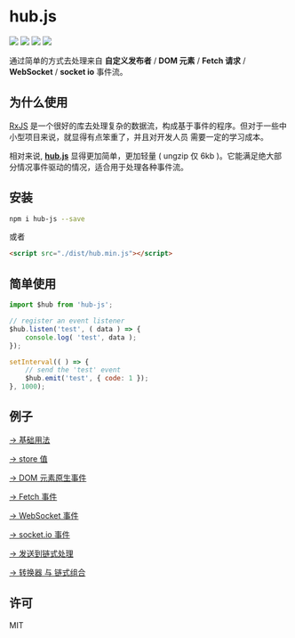 # hub.js

[![](https://img.shields.io/badge/verson-v0.1.2-brightgreen.svg)](https://www.npmjs.org/package/hub-js)
[![](https://img.shields.io/badge/Size-%3C7kb-blue.svg)](https://www.npmjs.org/package/hub-js)
[![](https://img.shields.io/badge/Browser-%3E%3DIE8-blue.svg)](https://www.npmjs.org/package/hub-js)
[![](https://img.shields.io/badge/➜-介绍-FEDB31.svg)](https://zhuanlan.zhihu.com/p/30712401)

通过简单的方式去处理来自 **自定义发布者** / **DOM 元素** / **Fetch 请求** / **WebSocket** / **socket io** 事件流。

## 为什么使用

[RxJS](https://github.com/reactivex/rxjs) 是一个很好的库去处理复杂的数据流，构成基于事件的程序。但对于一些中小型项目来说，就显得有点笨重了，并且对开发人员 需要一定的学习成本。

相对来说, **[hub.js](https://github.com/yyued/hub.js)** 显得更加简单，更加轻量 ( ungzip 仅 6kb )。它能满足绝大部分情况事件驱动的情况，适合用于处理各种事件流。

## 安装

```sh
npm i hub-js --save
```

或者

```html
<script src="./dist/hub.min.js"></script>
```

## 简单使用

```js
import $hub from 'hub-js';

// register an event listener
$hub.listen('test', ( data ) => {
    console.log( 'test', data );
});

setInterval(( ) => {
    // send the 'test' event
    $hub.emit('test', { code: 1 });
}, 1000);
```

## 例子

[→ 基础用法](https://github.com/yyued/hub.js/blob/master/example/basic_use.html)

[→ store 值](https://github.com/yyued/hub.js/blob/master/example/store_value.html)

[→ DOM 元素原生事件](https://github.com/yyued/hub.js/blob/master/example/native_event_from_dom.html)

[→ Fetch 事件](https://github.com/yyued/hub.js/blob/master/example/fetch_event.html)

[→ WebSocket 事件](https://github.com/yyued/hub.js/blob/master/example/websocket_event.html)

[→ socket.io 事件](https://github.com/yyued/hub.js/blob/master/example/socket_io_event.html)

[→ 发送到链式处理](https://github.com/yyued/hub.js/blob/master/example/emit_chain.html)

[→ 转换器 与 链式组合](https://github.com/yyued/hub.js/blob/master/example/converter_chaining.html)

## 许可

MIT
